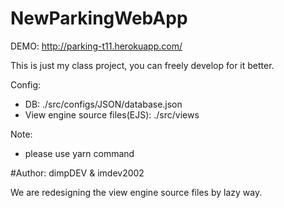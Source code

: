# NewParkingWebApp

DEMO: http://parking-t11.herokuapp.com/

This is just my class project, you can freely develop for it better.

Config:

- DB: ./src/configs/JSON/database.json
- View engine source files(EJS): ./src/views

Note: 

- please use yarn command

#Author: dimpDEV & imdev2002

We are redesigning the view engine source files by lazy way.
